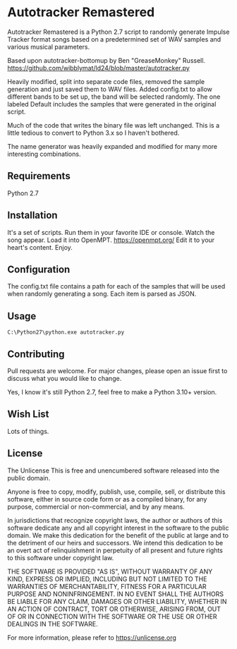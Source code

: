 # Autotracker Remastered
Autotracker Remastered is a Python 2.7 script to randomly generate Impulse Tracker format songs based on a predetermined set of WAV samples and various musical parameters.

Based upon autotracker-bottomup by Ben "GreaseMonkey" Russell.
https://github.com/wibblymat/ld24/blob/master/autotracker.py

Heavily modified, split into separate code files, removed the sample generation and just saved them to WAV files.  Added config.txt to allow different bands to be set up, the band will be selected randomly.  The one labeled Default includes the samples that were generated in the original script.

Much of the code that writes the binary file was left unchanged.  This is a little tedious to convert to Python 3.x so I haven't bothered.

The name generator was heavily expanded and modified for many more interesting combinations.

## Requirements
Python 2.7

## Installation
It's a set of scripts.  Run them in your favorite IDE or console.  Watch the song appear.  Load it into OpenMPT. https://openmpt.org/  Edit it to your heart's content.  Enjoy.

## Configuration
The config.txt file contains a path for each of the samples that will be used when randomly generating a song.
Each item is parsed as JSON.

## Usage
```
C:\Python27\python.exe autotracker.py
```

## Contributing
Pull requests are welcome. For major changes, please open an issue first to discuss what you would like to change.

Yes, I know it's still Python 2.7, feel free to make a Python 3.10+ version.

## Wish List
Lots of things.

## License
The Unlicense
This is free and unencumbered software released into the public domain.

Anyone is free to copy, modify, publish, use, compile, sell, or
distribute this software, either in source code form or as a compiled
binary, for any purpose, commercial or non-commercial, and by any
means.

In jurisdictions that recognize copyright laws, the author or authors
of this software dedicate any and all copyright interest in the
software to the public domain. We make this dedication for the benefit
of the public at large and to the detriment of our heirs and
successors. We intend this dedication to be an overt act of
relinquishment in perpetuity of all present and future rights to this
software under copyright law.

THE SOFTWARE IS PROVIDED "AS IS", WITHOUT WARRANTY OF ANY KIND,
EXPRESS OR IMPLIED, INCLUDING BUT NOT LIMITED TO THE WARRANTIES OF
MERCHANTABILITY, FITNESS FOR A PARTICULAR PURPOSE AND NONINFRINGEMENT.
IN NO EVENT SHALL THE AUTHORS BE LIABLE FOR ANY CLAIM, DAMAGES OR
OTHER LIABILITY, WHETHER IN AN ACTION OF CONTRACT, TORT OR OTHERWISE,
ARISING FROM, OUT OF OR IN CONNECTION WITH THE SOFTWARE OR THE USE OR
OTHER DEALINGS IN THE SOFTWARE.

For more information, please refer to <https://unlicense.org>
